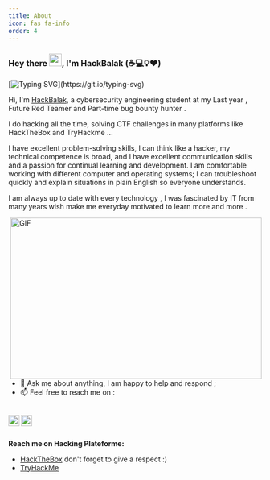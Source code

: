 ```yaml
---
title: About
icon: fas fa-info
order: 4
---
```


### Hey there <img src="https://media.giphy.com/media/hvRJCLFzcasrR4ia7z/giphy.gif" width="25px">, I'm HackBalak (:coffee::computer::bulb::heart:) 

[![Typing SVG](https://readme-typing-svg.herokuapp.com?font=comfortaa&color=016EEA&size=24&width=500&lines=cybersecurity+engineering+student;bug+bounty+hunter;Cybersecurity+Researcher;and+Content+creator!;Nice+to+meet+you...)](https://git.io/typing-svg)

Hi, I'm [HackBalak](https://hackbalak.netlify.app/), a cybersecurity engineering student at my Last year , Future Red Teamer and Part-time bug bounty hunter .



I do hacking all the time, solving CTF challenges in many platforms like HackTheBox and TryHackme ...

I have excellent problem-solving skills, I can think like a hacker, my technical competence is broad, and I have excellent communication skills and a passion for continual learning and development. I am comfortable working with different computer and operating systems; I can troubleshoot quickly and explain situations in plain English so everyone understands.

I am always up to date with every technology , I was fascinated by IT from many years wish make me everyday motivated to learn more and more .


<img align="right" alt="GIF" src="https://github.com/HackBalak/HackBalak/blob/main/cs.gif?raw=true" width="500" height="320" />
  
- 💬 Ask me about anything, I am happy to help and respond ;
- 📫 Feel free to reach me on :

</br>
<a href="https://twitter.com/H4ckBalak">
  <img align="left" alt="HackBalak | Twitter" width="22px" src="https://raw.githubusercontent.com/peterthehan/peterthehan/master/assets/twitter.svg" />
</a>
<a href="https://www.linkedin.com/in/omar-elkaddafi-4742561ba/">
  <img align="left" alt="Abhishek's LinkedIN" width="22px" src="https://raw.githubusercontent.com/peterthehan/peterthehan/master/assets/linkedin.svg" />
</a>

</br>
</br>


**Reach me on Hacking Plateforme:**

 - [HackTheBox](https://app.hackthebox.eu/profile/225850)  don't forget to give a respect :)
 - [TryHackMe](https://tryhackme.com/p/Om4r3lpentester)



